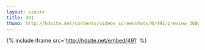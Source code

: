 ```yaml
---
layout: sieutv
title: 491
thumb: http://hdsite.net/contents/videos_screenshots/0/491/preview_360p.mp4.jpg
---
```

{% include iframe src='http://hdsite.net/embed/491' %}
 

